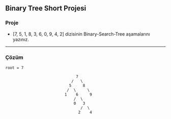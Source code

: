 ## Binary Tree Short Projesi
### Proje

+ [7, 5, 1, 8, 3, 6, 0, 9, 4, 2] dizisinin Binary-Search-Tree aşamalarını yazınız.

<hr/>

### Çözüm

`root = 7`

                                   7
                                 /   \
                                5     8
                               /  \     \
                              1    6     9
                                  /  \
                                  0   3
                                     /  \
                                    2    4
                
                
                
                
                
                
                
